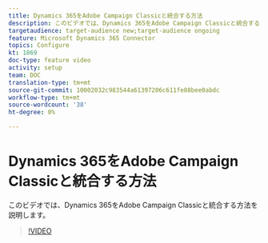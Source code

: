 ```yaml
---
title: Dynamics 365をAdobe Campaign Classicと統合する方法
description: このビデオでは、Dynamics 365をAdobe Campaign Classicと統合する方法を説明します。
targetaudience: target-audience new;target-audience ongoing
feature: Microsoft Dynamics 365 Connector
topics: Configure
kt: 1869
doc-type: feature video
activity: setup
team: DOC
translation-type: tm+mt
source-git-commit: 10002032c983544a61397206c611fe88bee0abdc
workflow-type: tm+mt
source-wordcount: '38'
ht-degree: 0%

---
```



# Dynamics 365をAdobe Campaign Classicと統合する方法

このビデオでは、Dynamics 365をAdobe Campaign Classicと統合する方法を説明します。

>[!VIDEO](https://video.tv.adobe.com/v/23837?quality=12)
